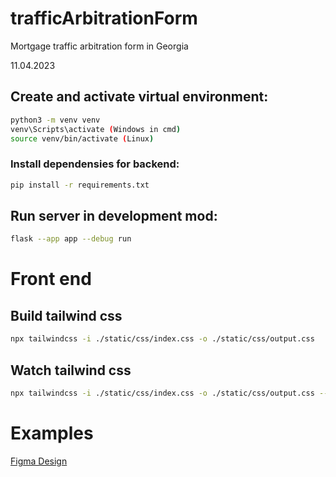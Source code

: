 # trafficArbitrationForm
Mortgage traffic arbitration form in Georgia 

11.04.2023

## Create and activate virtual environment:
```bash
python3 -m venv venv
venv\Scripts\activate (Windows in cmd)
source venv/bin/activate (Linux)
```


### Install dependensies for backend:
```bash
pip install -r requirements.txt
```

## Run server in development mod:
```bash
flask --app app --debug run
```

# Front end
## Build tailwind css
``` bash
npx tailwindcss -i ./static/css/index.css -o ./static/css/output.css
```

## Watch tailwind css
``` bash
npx tailwindcss -i ./static/css/index.css -o ./static/css/output.css --watch
```

<!-- ## Init DB:
```bash
flask db init
flask db migrate
flask db upgrade
``` -->

# Examples
[Figma Design](./static/pdf/AbritrageTraffic.pdf)
